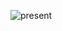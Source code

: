 ![present](https://raw.githubusercontent.com/yingcrackerhades/cybersec-module/main/Pre%20Security/Network%20Fundamental/Model%20OSI/Image/presentation.png)

